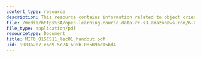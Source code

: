 ```yaml
---
content_type: resource
description: This resource contains information related to object oriented programing.
file: /media/https%3A/open-learning-course-data-rc.s3.amazonaws.com/6-01sc-introduction-to-electrical-engineering-and-computer-science-i-spring-2011/9083a2e7e6d95c24695b08509bd15bd4_MIT6_01SCS11_lec01_handout.pdf
file_type: application/pdf
resourcetype: Document
title: MIT6_01SCS11_lec01_handout.pdf
uid: 9083a2e7-e6d9-5c24-695b-08509bd15bd4
---
```

